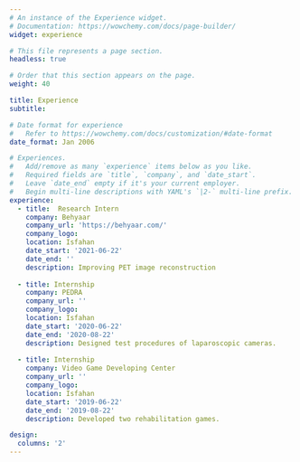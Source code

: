 ```yaml
---
# An instance of the Experience widget.
# Documentation: https://wowchemy.com/docs/page-builder/
widget: experience

# This file represents a page section.
headless: true

# Order that this section appears on the page.
weight: 40

title: Experience
subtitle:

# Date format for experience
#   Refer to https://wowchemy.com/docs/customization/#date-format
date_format: Jan 2006

# Experiences.
#   Add/remove as many `experience` items below as you like.
#   Required fields are `title`, `company`, and `date_start`.
#   Leave `date_end` empty if it's your current employer.
#   Begin multi-line descriptions with YAML's `|2-` multi-line prefix.
experience:
  - title:  Research Intern 
    company: Behyaar
    company_url: 'https://behyaar.com/'
    company_logo:
    location: Isfahan
    date_start: '2021-06-22'
    date_end: ''
    description: Improving PET image reconstruction
        
  - title: Internship
    company: PEDRA
    company_url: ''
    company_logo:
    location: Isfahan
    date_start: '2020-06-22'
    date_end: '2020-08-22'
    description: Designed test procedures of laparoscopic cameras.
    
  - title: Internship
    company: Video Game Developing Center
    company_url: ''
    company_logo:
    location: Isfahan
    date_start: '2019-06-22'
    date_end: '2019-08-22'
    description: Developed two rehabilitation games.

design:
  columns: '2'
---
```

